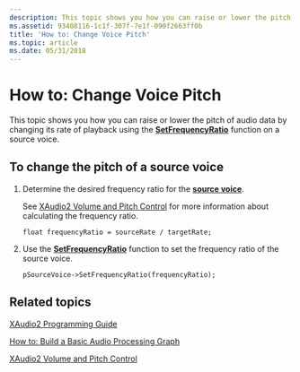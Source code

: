 ```yaml
---
description: This topic shows you how you can raise or lower the pitch of audio data by changing its rate of playback using the SetFrequencyRatio function on a source voice.
ms.assetid: 93408116-1c1f-307f-7e1f-090f2663ff0b
title: 'How to: Change Voice Pitch'
ms.topic: article
ms.date: 05/31/2018
---
```


# How to: Change Voice Pitch

This topic shows you how you can raise or lower the pitch of audio data by changing its rate of playback using the [**SetFrequencyRatio**](/windows/win32/api/xaudio2/nf-xaudio2-ixaudio2sourcevoice-setfrequencyratio) function on a source voice.

## To change the pitch of a source voice

1.  Determine the desired frequency ratio for the [**source voice**](/windows/desktop/api/xaudio2/nn-xaudio2-ixaudio2sourcevoice).

    See [XAudio2 Volume and Pitch Control](xaudio2-volume-and-pitch-control.md) for more information about calculating the frequency ratio.

    ```
    float frequencyRatio = sourceRate / targetRate;
    ```

    

2.  Use the [**SetFrequencyRatio**](/windows/win32/api/xaudio2/nf-xaudio2-ixaudio2sourcevoice-setfrequencyratio) function to set the frequency ratio of the source voice.

    ```
    pSourceVoice->SetFrequencyRatio(frequencyRatio);
    ```

    

## Related topics

<dl> <dt>

[XAudio2 Programming Guide](programming-guide.md)
</dt> <dt>

[How to: Build a Basic Audio Processing Graph](how-to--build-a-basic-audio-processing-graph.md)
</dt> <dt>

[XAudio2 Volume and Pitch Control](volume-and-pitch-control.md)
</dt> </dl>

 

 
